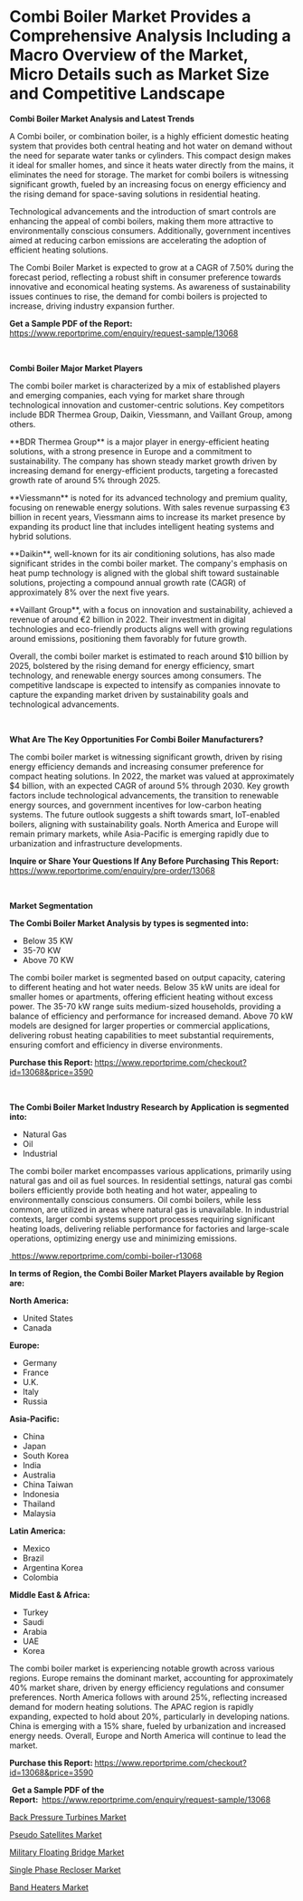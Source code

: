 <p><h1>Combi Boiler Market Provides a Comprehensive Analysis Including a Macro Overview of the Market, Micro Details such as Market Size and Competitive Landscape</h1></p><p><strong>Combi Boiler Market Analysis and Latest Trends</strong></p>
<p><p>A Combi boiler, or combination boiler, is a highly efficient domestic heating system that provides both central heating and hot water on demand without the need for separate water tanks or cylinders. This compact design makes it ideal for smaller homes, and since it heats water directly from the mains, it eliminates the need for storage. The market for combi boilers is witnessing significant growth, fueled by an increasing focus on energy efficiency and the rising demand for space-saving solutions in residential heating. </p><p>Technological advancements and the introduction of smart controls are enhancing the appeal of combi boilers, making them more attractive to environmentally conscious consumers. Additionally, government incentives aimed at reducing carbon emissions are accelerating the adoption of efficient heating solutions. </p><p>The Combi Boiler Market is expected to grow at a CAGR of 7.50% during the forecast period, reflecting a robust shift in consumer preference towards innovative and economical heating systems. As awareness of sustainability issues continues to rise, the demand for combi boilers is projected to increase, driving industry expansion further.</p></p>
<p><strong>Get a Sample PDF of the Report:&nbsp;</strong> <a href="https://www.reportprime.com/enquiry/request-sample/13068?utm_campaign=1091&utm_medium=2&utm_source=Github&utm_content=ia&utm_term=19032025&utm_id=combi-boiler">https://www.reportprime.com/enquiry/request-sample/13068</a></p>
<p>&nbsp;</p>
<p><strong>Combi Boiler Major Market Players</strong></p>
<p><p>The combi boiler market is characterized by a mix of established players and emerging companies, each vying for market share through technological innovation and customer-centric solutions. Key competitors include BDR Thermea Group, Daikin, Viessmann, and Vaillant Group, among others.</p><p>**BDR Thermea Group** is a major player in energy-efficient heating solutions, with a strong presence in Europe and a commitment to sustainability. The company has shown steady market growth driven by increasing demand for energy-efficient products, targeting a forecasted growth rate of around 5% through 2025. </p><p>**Viessmann** is noted for its advanced technology and premium quality, focusing on renewable energy solutions. With sales revenue surpassing €3 billion in recent years, Viessmann aims to increase its market presence by expanding its product line that includes intelligent heating systems and hybrid solutions.</p><p>**Daikin**, well-known for its air conditioning solutions, has also made significant strides in the combi boiler market. The company's emphasis on heat pump technology is aligned with the global shift toward sustainable solutions, projecting a compound annual growth rate (CAGR) of approximately 8% over the next five years.</p><p>**Vaillant Group**, with a focus on innovation and sustainability, achieved a revenue of around €2 billion in 2022. Their investment in digital technologies and eco-friendly products aligns well with growing regulations around emissions, positioning them favorably for future growth.</p><p>Overall, the combi boiler market is estimated to reach around $10 billion by 2025, bolstered by the rising demand for energy efficiency, smart technology, and renewable energy sources among consumers. The competitive landscape is expected to intensify as companies innovate to capture the expanding market driven by sustainability goals and technological advancements.</p></p>
<p>&nbsp;</p>
<p><strong>What Are The Key Opportunities For Combi Boiler Manufacturers?</strong></p>
<p><p>The combi boiler market is witnessing significant growth, driven by rising energy efficiency demands and increasing consumer preference for compact heating solutions. In 2022, the market was valued at approximately $4 billion, with an expected CAGR of around 5% through 2030. Key growth factors include technological advancements, the transition to renewable energy sources, and government incentives for low-carbon heating systems. The future outlook suggests a shift towards smart, IoT-enabled boilers, aligning with sustainability goals. North America and Europe will remain primary markets, while Asia-Pacific is emerging rapidly due to urbanization and infrastructure developments.</p></p>
<p><strong>Inquire or Share Your Questions If Any Before Purchasing This Report:</strong> <a href="https://www.reportprime.com/enquiry/pre-order/13068?utm_campaign=1091&utm_medium=2&utm_source=Github&utm_content=ia&utm_term=19032025&utm_id=combi-boiler">https://www.reportprime.com/enquiry/pre-order/13068</a></p>
<p>&nbsp;</p>
<p><strong>Market Segmentation</strong></p>
<p><strong>The Combi Boiler Market Analysis by types is segmented into:</strong></p>
<p><ul><li>Below 35 KW</li><li>35-70 KW</li><li>Above 70 KW</li></ul></p>
<p><p>The combi boiler market is segmented based on output capacity, catering to different heating and hot water needs. Below 35 kW units are ideal for smaller homes or apartments, offering efficient heating without excess power. The 35-70 kW range suits medium-sized households, providing a balance of efficiency and performance for increased demand. Above 70 kW models are designed for larger properties or commercial applications, delivering robust heating capabilities to meet substantial requirements, ensuring comfort and efficiency in diverse environments.</p></p>
<p><strong>Purchase this Report:&nbsp;</strong><a href="https://www.reportprime.com/checkout?id=13068&price=3590&utm_campaign=1091&utm_medium=2&utm_source=Github&utm_content=ia&utm_term=19032025&utm_id=combi-boiler">https://www.reportprime.com/checkout?id=13068&price=3590</a></p>
<p>&nbsp;</p>
<p><strong>The Combi Boiler Market Industry Research by Application is segmented into:</strong></p>
<p><ul><li>Natural Gas</li><li>Oil</li><li>Industrial</li></ul></p>
<p><p>The combi boiler market encompasses various applications, primarily using natural gas and oil as fuel sources. In residential settings, natural gas combi boilers efficiently provide both heating and hot water, appealing to environmentally conscious consumers. Oil combi boilers, while less common, are utilized in areas where natural gas is unavailable. In industrial contexts, larger combi systems support processes requiring significant heating loads, delivering reliable performance for factories and large-scale operations, optimizing energy use and minimizing emissions.</p></p>
<p><a href="https://www.reportprime.com/combi-boiler-r13068?utm_campaign=1091&utm_medium=2&utm_source=Github&utm_content=ia&utm_term=19032025&utm_id=combi-boiler">&nbsp;https://www.reportprime.com/combi-boiler-r13068</a></p>
<p><strong>In terms of Region, the Combi Boiler Market Players available by Region are:</strong></p>
<p>
    <p> <strong> North America: </strong>
        <ul>
            <li>United States</li>
            <li>Canada</li>
        </ul>
        </p> 
    <p> <strong> Europe: </strong>
        <ul>
            <li>Germany</li>
            <li>France</li>
            <li>U.K.</li>
            <li>Italy</li>
            <li>Russia</li>
        </ul>
        </p> 
    <p> <strong> Asia-Pacific: </strong>
        <ul>
            <li>China</li>
            <li>Japan</li>
            <li>South Korea</li>
            <li>India</li>
            <li>Australia</li>
            <li>China Taiwan</li>
            <li>Indonesia</li>
            <li>Thailand</li>
            <li>Malaysia</li>
        </ul>
        </p> 
    <p> <strong> Latin America: </strong>
        <ul>
            <li>Mexico</li>
            <li>Brazil</li>
            <li>Argentina Korea</li>
            <li>Colombia</li>
        </ul>
        </p> 
    <p> <strong> Middle East & Africa: </strong>
        <ul>
            <li>Turkey</li>
            <li>Saudi</li>
            <li>Arabia</li>
            <li>UAE</li>
            <li>Korea</li>
        </ul>
    </p>
    </p>
<p><p>The combi boiler market is experiencing notable growth across various regions. Europe remains the dominant market, accounting for approximately 40% market share, driven by energy efficiency regulations and consumer preferences. North America follows with around 25%, reflecting increased demand for modern heating solutions. The APAC region is rapidly expanding, expected to hold about 20%, particularly in developing nations. China is emerging with a 15% share, fueled by urbanization and increased energy needs. Overall, Europe and North America will continue to lead the market.</p></p>
<p><strong>Purchase this Report: </strong><a href="https://www.reportprime.com/checkout?id=13068&price=3590&utm_campaign=1091&utm_medium=2&utm_source=Github&utm_content=ia&utm_term=19032025&utm_id=combi-boiler">https://www.reportprime.com/checkout?id=13068&price=3590</a></p>
<p>&nbsp;<strong>Get a Sample PDF of the Report:&nbsp;&nbsp;</strong><a href="https://www.reportprime.com/enquiry/request-sample/13068?utm_campaign=1091&utm_medium=2&utm_source=Github&utm_content=ia&utm_term=19032025&utm_id=combi-boiler">https://www.reportprime.com/enquiry/request-sample/13068</a></p>
<p><strong></strong></p>
<p><p><a href="https://github.com/anesimazikpd/Market-Research-Report-List-1/blob/main/back-pressure-turbines-market.md?utm_campaign=1091&utm_medium=2&utm_source=Github&utm_content=ia&utm_term=19032025&utm_id=combi-boiler">Back Pressure Turbines Market</a></p><p><a href="https://github.com/peggiputra7o/Market-Research-Report-List-1/blob/main/pseudo-satellites-market.md?utm_campaign=1091&utm_medium=2&utm_source=Github&utm_content=ia&utm_term=19032025&utm_id=combi-boiler">Pseudo Satellites Market</a></p><p><a href="https://github.com/tafuaraasswn/Market-Research-Report-List-1/blob/main/military-floating-bridge-market.md?utm_campaign=1091&utm_medium=2&utm_source=Github&utm_content=ia&utm_term=19032025&utm_id=combi-boiler">Military Floating Bridge Market</a></p><p><a href="https://github.com/donsonjupa/Market-Research-Report-List-1/blob/main/single-phase-recloser-market.md?utm_campaign=1091&utm_medium=2&utm_source=Github&utm_content=ia&utm_term=19032025&utm_id=combi-boiler">Single Phase Recloser Market</a></p><p><a href="https://github.com/welidaeisya/Market-Research-Report-List-1/blob/main/band-heaters-market.md?utm_campaign=1091&utm_medium=2&utm_source=Github&utm_content=ia&utm_term=19032025&utm_id=combi-boiler">Band Heaters Market</a></p></p>